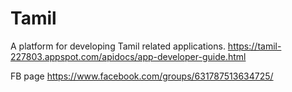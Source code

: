 # Tamil
A platform for developing Tamil related applications.
https://tamil-227803.appspot.com/apidocs/app-developer-guide.html

FB page
https://www.facebook.com/groups/631787513634725/
